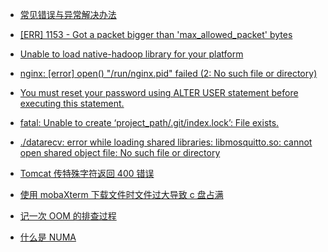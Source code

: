 - [常见错误与异常解决办法](/)

- [[ERR] 1153 - Got a packet bigger than 'max_allowed_packet' bytes](/Error/max_allowed_packet.md)

- [Unable to load native-hadoop library for your platform](/Exception/write-hdfs-exception.md)

- [nginx: [error] open() "/run/nginx.pid" failed (2: No such file or directory)](/Error/nginx-lost-pid.md)

- [You must reset your password using ALTER USER statement before executing this statement.](/Error/update-mysql-password.md)

- [fatal: Unable to create ‘project_path/.git/index.lock’: File exists.](/Error/error-git-commit.md)
  
- [./datarecv: error while loading shared libraries: libmosquitto.so: cannot open shared object file: No such file or directory](/Error/mqtt-client-error.md)

- [Tomcat 传特殊字符返回 400 错误](/Error/Tomcat.md)

- [使用 mobaXterm 下载文件时文件过大导致 c 盘占满](/Error/mobaXterm-c-temp.md)

- [记一次 OOM 的排查过程](/oom/21-06-30-oom.md)

- [什么是 NUMA](numa.md)

  
